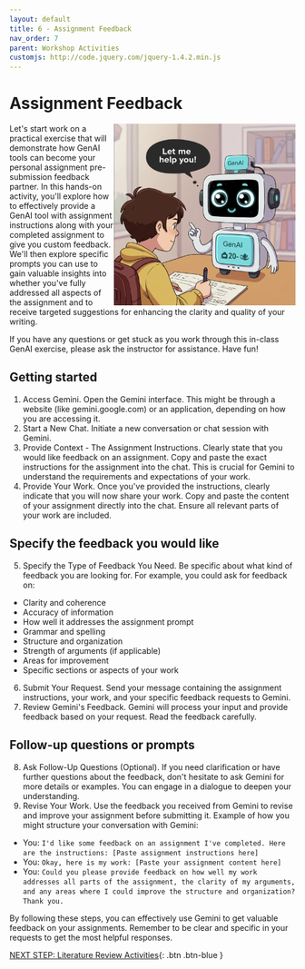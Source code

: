 ```yaml
---
layout: default
title: 6 - Assignment Feedback
nav_order: 7
parent: Workshop Activities
customjs: http://code.jquery.com/jquery-1.4.2.min.js
---
```


# Assignment Feedback
<img src="images/6-genai-feedback-2.png" style="float:right;width:320px;" alt="A computer helping a child with their assignment">
Let's start work on a practical exercise that will demonstrate how GenAI tools can become your personal assignment pre-submission feedback partner. In this hands-on activity, you'll explore how to effectively provide a GenAI tool with assignment instructions along with your completed assignment to give you custom feedback. We'll then explore specific prompts you can use to gain valuable insights into whether you've fully addressed all aspects of the assignment and to receive targeted suggestions for enhancing the clarity and quality of your writing. 

If you have any questions or get stuck as you work through this in-class GenAI exercise, please ask the instructor for assistance.  Have fun!

## Getting started
1. Access Gemini. Open the Gemini interface. This might be through a website (like gemini.google.com) or an application, depending on how you are accessing it.
2. Start a New Chat. Initiate a new conversation or chat session with Gemini.
3. Provide Context - The Assignment Instructions. Clearly state that you would like feedback on an assignment. Copy and paste the exact instructions for the assignment into the chat. This is crucial for Gemini to understand the requirements and expectations of your work.
4. Provide Your Work. Once you've provided the instructions, clearly indicate that you will now share your work.
Copy and paste the content of your assignment directly into the chat. Ensure all relevant parts of your work are included.

## Specify the feedback you would like
5. Specify the Type of Feedback You Need. Be specific about what kind of feedback you are looking for. For example, you could ask for feedback on:
- Clarity and coherence
- Accuracy of information
- How well it addresses the assignment prompt
- Grammar and spelling
- Structure and organization
- Strength of arguments (if applicable)
- Areas for improvement
- Specific sections or aspects of your work
6. Submit Your Request. Send your message containing the assignment instructions, your work, and your specific feedback requests to Gemini.
7. Review Gemini's Feedback. Gemini will process your input and provide feedback based on your request. Read the feedback carefully.

## Follow-up questions or prompts
8. Ask Follow-Up Questions (Optional). If you need clarification or have further questions about the feedback, don't hesitate to ask Gemini for more details or examples. You can engage in a dialogue to deepen your understanding.
9. Revise Your Work. Use the feedback you received from Gemini to revise and improve your assignment before submitting it. Example of how you might structure your conversation with Gemini:
- You: ```I'd like some feedback on an assignment I've completed. Here are the instructions: [Paste assignment instructions here]```
- You: ```Okay, here is my work: [Paste your assignment content here]```
- You: ```Could you please provide feedback on how well my work addresses all parts of the assignment, the clarity of my arguments, and any areas where I could improve the structure and organization? Thank you.```

By following these steps, you can effectively use Gemini to get valuable feedback on your assignments. Remember to be clear and specific in your requests to get the most helpful responses.

[NEXT STEP: Literature Review Activities](7-lit-review.html){: .btn .btn-blue }
